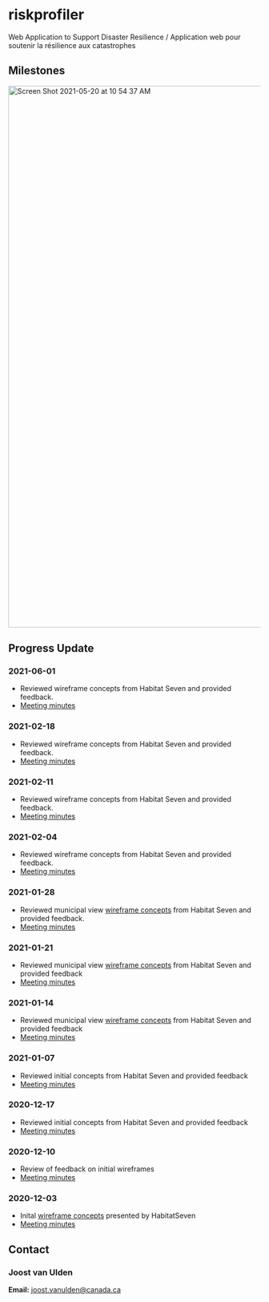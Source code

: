 # riskprofiler
Web Application to Support Disaster Resilience / Application web pour soutenir la résilience aux catastrophes

## Milestones

<img width="1081" alt="Screen Shot 2021-05-20 at 10 54 37 AM" src="https://user-images.githubusercontent.com/2255248/119026245-cbf52280-b959-11eb-9597-8eb40b22d1f9.png">

## Progress Update

### 2021-06-01
* Reviewed wireframe concepts from Habitat Seven and provided feedback.
* [Meeting minutes](https://github.com/OpenDRR/riskprofiler/wiki/Design-Meeting-Internal-June-1,-2021)

### 2021-02-18
* Reviewed wireframe concepts from Habitat Seven and provided feedback.
* [Meeting minutes](https://github.com/OpenDRR/riskprofiler/wiki/Design-Meeting-Internal-February-18,-2021)

### 2021-02-11
* Reviewed wireframe concepts from Habitat Seven and provided feedback.
* [Meeting minutes](https://github.com/OpenDRR/riskprofiler/wiki/Design-Meeting-Internal-February-11,-2021)

### 2021-02-04
* Reviewed wireframe concepts from Habitat Seven and provided feedback.
* [Meeting minutes](https://github.com/OpenDRR/riskprofiler/wiki/Design-Meeting-Internal-February-4,-2021)

### 2021-01-28
* Reviewed municipal view [wireframe concepts](https://github.com/OpenDRR/riskprofiler/tree/master/docs/ux/2020-2021/wireframes/2021-01-28) from Habitat Seven and provided feedback.
* [Meeting minutes](https://github.com/OpenDRR/riskprofiler/wiki/Design-Meeting-Internal-January-28,-2021)

### 2021-01-21
* Reviewed municipal view [wireframe concepts](https://github.com/OpenDRR/riskprofiler/tree/master/docs/ux/2020-2021/wireframes/2021-01-21) from Habitat Seven and provided feedback
* [Meeting minutes](https://github.com/OpenDRR/riskprofiler/wiki/Design-Meeting-Internal-January-21,-2021)

### 2021-01-14
* Reviewed municipal view [wireframe concepts](https://github.com/OpenDRR/riskprofiler/tree/master/docs/ux/2020-2021/wireframes/2021-01-14) from Habitat Seven and provided feedback
* [Meeting minutes](https://github.com/OpenDRR/riskprofiler/wiki/Design-Meeting-Internal-January-14,-2021)

### 2021-01-07
* Reviewed initial concepts from Habitat Seven and provided feedback
* [Meeting minutes](https://github.com/OpenDRR/riskprofiler/wiki/Design-Meeting-Internal-January-7,-2021)

### 2020-12-17
* Reviewed initial concepts from Habitat Seven and provided feedback
* [Meeting minutes](https://github.com/OpenDRR/riskprofiler/wiki/Design-Meeting-Internal-December-17,-2020)

### 2020-12-10
* Review of feedback on initial wireframes
* [Meeting minutes](https://github.com/OpenDRR/riskprofiler/wiki/Design-Meeting-Internal-December-10,-2020)

### 2020-12-03

* Inital [wireframe concepts](https://github.com/OpenDRR/riskprofiler/tree/master/docs/ux/2020-2021/wireframes/2020-12-03) presented by HabitatSeven
* [Meeting minutes](https://github.com/OpenDRR/riskprofiler/wiki/Design-Meeting-Internal-December-3,-2020)

## Contact

### Joost van Ulden
**Email:** joost.vanulden@canada.ca
